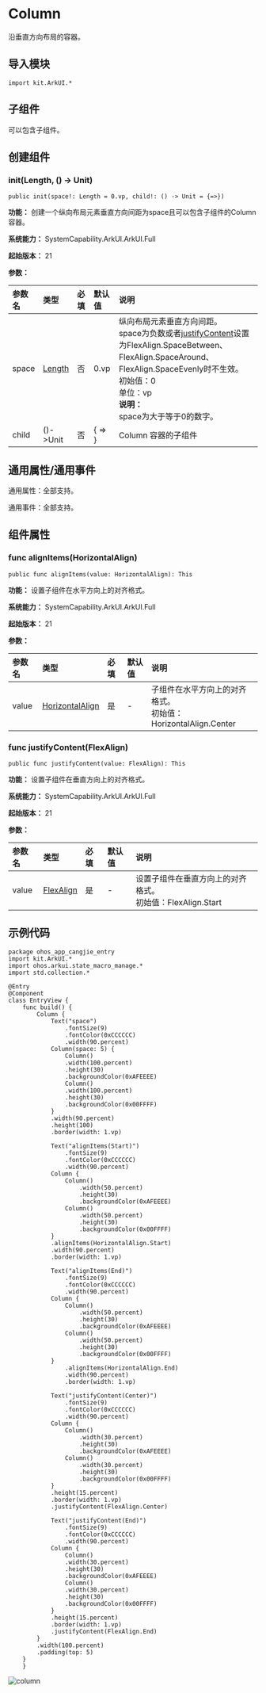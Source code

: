 # Column

沿垂直方向布局的容器。

## 导入模块

```cangjie
import kit.ArkUI.*
```

## 子组件

可以包含子组件。

## 创建组件

### init(Length, () -> Unit)

```cangjie
public init(space!: Length = 0.vp, child!: () -> Unit = {=>})
```

**功能：** 创建一个纵向布局元素垂直方向间距为space且可以包含子组件的Column容器。

**系统能力：** SystemCapability.ArkUI.ArkUI.Full

**起始版本：** 21

**参数：**

|参数名|类型|必填|默认值|说明|
|:---|:---|:---|:---|:---|
|space|[Length](../BasicServicesKit/cj-apis-base.md#interface-length)|否|0.vp|纵向布局元素垂直方向间距。<br> space为负数或者[justifyContent](#func-justifycontentflexalign)设置为FlexAlign.SpaceBetween、FlexAlign.SpaceAround、FlexAlign.SpaceEvenly时不生效。 <br> 初始值：0 <br> 单位：vp <br> **说明：** <br> space为大于等于0的数字。|
|child|()->Unit|否|{ => }|Column 容器的子组件|

## 通用属性/通用事件

通用属性：全部支持。

通用事件：全部支持。

## 组件属性

### func alignItems(HorizontalAlign)

```cangjie
public func alignItems(value: HorizontalAlign): This
```

**功能：** 设置子组件在水平方向上的对齐格式。

**系统能力：** SystemCapability.ArkUI.ArkUI.Full

**起始版本：** 21

**参数：**

|参数名|类型|必填|默认值|说明|
|:---|:---|:---|:---|:---|
|value|[HorizontalAlign](./cj-common-types.md#enum-horizontalalign)|是|-|子组件在水平方向上的对齐格式。<br> 初始值：HorizontalAlign.Center|

### func justifyContent(FlexAlign)

```cangjie
public func justifyContent(value: FlexAlign): This
```

**功能：** 设置子组件在垂直方向上的对齐格式。

**系统能力：** SystemCapability.ArkUI.ArkUI.Full

**起始版本：** 21

**参数：**

|参数名|类型|必填|默认值|说明|
|:---|:---|:---|:---|:---|
|value|[FlexAlign](./cj-common-types.md#enum-flexalign)|是|-|设置子组件在垂直方向上的对齐格式。 <br> 初始值：FlexAlign.Start|

## 示例代码

<!-- run -->

```cangjie
package ohos_app_cangjie_entry
import kit.ArkUI.*
import ohos.arkui.state_macro_manage.*
import std.collection.*

@Entry
@Component
class EntryView {
    func build() {
        Column {
            Text("space")
                .fontSize(9)
                .fontColor(0xCCCCCC)
                .width(90.percent)
            Column(space: 5) {
                Column()
                .width(100.percent)
                .height(30)
                .backgroundColor(0xAFEEEE)
                Column()
                .width(100.percent)
                .height(30)
                .backgroundColor(0x00FFFF)
            }
            .width(90.percent)
            .height(100)
            .border(width: 1.vp)

            Text("alignItems(Start)")
                .fontSize(9)
                .fontColor(0xCCCCCC)
                .width(90.percent)
            Column {
                Column()
                    .width(50.percent)
                    .height(30)
                    .backgroundColor(0xAFEEEE)
                Column()
                    .width(50.percent)
                    .height(30)
                    .backgroundColor(0x00FFFF)
            }
            .alignItems(HorizontalAlign.Start)
            .width(90.percent)
            .border(width: 1.vp)

            Text("alignItems(End)")
                .fontSize(9)
                .fontColor(0xCCCCCC)
                .width(90.percent)
            Column {
                Column()
                    .width(50.percent)
                    .height(30)
                    .backgroundColor(0xAFEEEE)
                Column()
                    .width(50.percent)
                    .height(30)
                    .backgroundColor(0x00FFFF)
            }
                .alignItems(HorizontalAlign.End)
                .width(90.percent)
                .border(width: 1.vp)

            Text("justifyContent(Center)")
                .fontSize(9)
                .fontColor(0xCCCCCC)
                .width(90.percent)
            Column {
                Column()
                    .width(30.percent)
                    .height(30)
                    .backgroundColor(0xAFEEEE)
                Column()
                    .width(30.percent)
                    .height(30)
                    .backgroundColor(0x00FFFF)
            }
            .height(15.percent)
            .border(width: 1.vp)
            .justifyContent(FlexAlign.Center)

            Text("justifyContent(End)")
                .fontSize(9)
                .fontColor(0xCCCCCC)
                .width(90.percent)
            Column {
                Column()
                .width(30.percent)
                .height(30)
                .backgroundColor(0xAFEEEE)
                Column()
                .width(30.percent)
                .height(30)
                .backgroundColor(0x00FFFF)
            }
            .height(15.percent)
            .border(width: 1.vp)
            .justifyContent(FlexAlign.End)
        }
        .width(100.percent)
        .padding(top: 5)
    }
    }
```

![column](figures/column.png)
